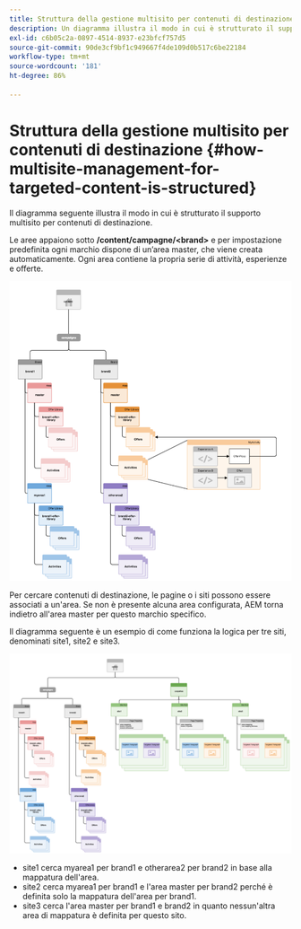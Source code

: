 ```yaml
---
title: Struttura della gestione multisito per contenuti di destinazione
description: Un diagramma illustra il modo in cui è strutturato il supporto multisito per contenuti di destinazione
exl-id: c6b05c2a-0897-4514-8937-e23bfcf757d5
source-git-commit: 90de3cf9bf1c949667f4de109d0b517c6be22184
workflow-type: tm+mt
source-wordcount: '181'
ht-degree: 86%

---
```


# Struttura della gestione multisito per contenuti di destinazione {#how-multisite-management-for-targeted-content-is-structured}

Il diagramma seguente illustra il modo in cui è strutturato il supporto multisito per contenuti di destinazione.

Le aree appaiono sotto **/content/campagne/&lt;brand>** e per impostazione predefinita ogni marchio dispone di un’area master, che viene creata automaticamente. Ogni area contiene la propria serie di attività, esperienze e offerte.

![Struttura multisito](/help/sites-cloud/authoring/assets/multisite-structure.png)

Per cercare contenuti di destinazione, le pagine o i siti possono essere associati a un&#39;area. Se non è presente alcuna area configurata, AEM torna indietro all&#39;area master per questo marchio specifico.

Il diagramma seguente è un esempio di come funziona la logica per tre siti, denominati site1, site2 e site3.

![Struttura multisito tra siti diversi](/help/sites-cloud/authoring/assets/multisite-structure-2.png)

* site1 cerca myarea1 per brand1 e otherarea2 per brand2 in base alla mappatura dell&#39;area.
* site2 cerca myarea1 per brand1 e l&#39;area master per brand2 perché è definita solo la mappatura dell&#39;area per brand1.
* site3 cerca l&#39;area master per brand1 e brand2 in quanto nessun&#39;altra area di mappatura è definita per questo sito.
